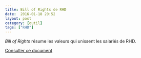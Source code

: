 ```yaml
---
title: Bill of Rights de RHD
date:  2016-01-18 20:52
layout: post
category: [outil]
tags: ["RHD"]
---
```


*Bill of Rights* résume les valeurs qui unissent les salariés de RHD.

[Consulter ce document](http://www.rhd.org/docs/default-source/docs/RHDBillofRights.pdf)
